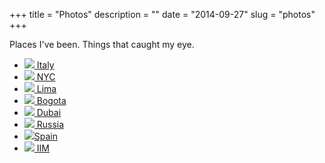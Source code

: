 +++
title = "Photos"
description = ""
date = "2014-09-27"
slug = "photos"
+++

Places I've been. Things that caught my eye.

<ul>
<li class="travpic">
<a href="https://www.flickr.com/photos/mariobox/albums/72157661654698219">
<img src="../../images/Italy.jpg" class="travpic">
Italy</a>
</li>
<li class="travpic">
<a href="https://www.flickr.com/photos/mariobox/albums/72157662121904929">
<img src="../../images/brooklyn.jpg" class="travpic">
NYC</a>
</li>
<li class="travpic">
<a href="https://www.flickr.com/photos/mariobox/albums/72157624720611409">
<img src="../../images/lima.jpg" class="travpic">
Lima</a>
</li>
<li class="travpic">
<a href="https://www.flickr.com/photos/mariobox/albums/72157662242437980">
<img src="../../images/bogota.jpg" class="travpic">
Bogota</a>
</li>
<li class="travpic">
<a href="https://www.flickr.com/photos/mariobox/albums/72157662242417670">
<img src="../../images/dubai.jpg" class="travpic">
Dubai</a>
</li>
<li class="travpic">
<a href="https://www.flickr.com/photos/mariobox/albums/72157644876612770">
<img src="../../images/russia.jpg" class="travpic">
Russia</a>
</li>
<li class="travpic">
<a href="https://www.flickr.com/photos/mariobox/albums/72157638066507933">
<img src="../../images/spain.jpg" class="travpic">Spain</a>
</li>
<li class="travpic">
<a href="https://www.flickr.com/photos/mariobox/albums/72157633187026630">
<img src="http://41.media.tumblr.com/09784396750c3cdfab2cb0d5379f2160/tumblr_nogpcm9V3V1qz7ur9o7_1280.jpg" class="travpic">
IIM</a>
</li>
</ul>
